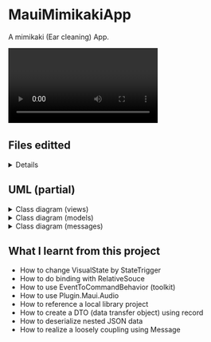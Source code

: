 # MauiMimikakiApp

A mimikaki (Ear cleaning) App.

<div>
<video controls src="https://user-images.githubusercontent.com/7810461/234447658-5cbc2fbf-fb53-423a-ba6f-99357ddefd11.mp4"></video>
</div>

## Files editted

<details>
<summary>Details</summary>

 - MauiMimikakiApp/
     - Configs/
         - [MimikakiConfig.cs](./MauiMimikakiApp/Configs/MimikakiConfig.cs)
         - [ModelParams.cs](./MauiMimikakiApp/Configs/ModelParams.cs)
     - CustomViews/
         - [MimiDirectionSwitch.xaml](./MauiMimikakiApp/CustomViews/MimiDirectionSwitch.xaml)
         - [MimiDirectionSwitch.xaml.cs](./MauiMimikakiApp/CustomViews/MimiDirectionSwitch.xaml.cs)
         - [MimikakiView.xaml](./MauiMimikakiApp/CustomViews/MimikakiView.xaml)
         - [MimikakiView.xaml.cs](./MauiMimikakiApp/CustomViews/MimikakiView.xaml.cs)
     - Drawables/
         - [MimiRegionDrawable.cs](./MauiMimikakiApp/Drawables/MimiRegionDrawable.cs)
         - [MimiRegionViewBox.cs](./MauiMimikakiApp/Drawables/MimiRegionViewBox.cs)
     - Messages/
         - [FloatingDirtGenerateMessage.cs](./MauiMimikakiApp/Messages/FloatingDirtGenerateMessage.cs)
         - [MimiViewInvalidateMessage.cs](./MauiMimikakiApp/Messages/MimiViewInvalidateMessage.cs)
         - [RegionDebugMessage.cs](./MauiMimikakiApp/Messages/RegionDebugMessage.cs)
         - [TrackerOnMimiMessage.cs](./MauiMimikakiApp/Messages/TrackerOnMimiMessage.cs)
         - [TrackerUpdateMessage.cs](./MauiMimikakiApp/Messages/TrackerUpdateMessage.cs)
     - MimiModels/
         - [ITrackerListener.cs](./MauiMimikakiApp/MimiModels/ITrackerListener.cs)
         - [MimiDirt.cs](./MauiMimikakiApp/MimiModels/MimiDirt.cs)
         - [MimiHair.cs](./MauiMimikakiApp/MimiModels/MimiHair.cs)
         - [MimiRegion.cs](./MauiMimikakiApp/MimiModels/MimiRegion.cs)
         - [MimiViewBox.cs](./MauiMimikakiApp/MimiModels/MimiViewBox.cs)
     - RegionModels/
         - [AbstractRegion.cs](./MauiMimikakiApp/RegionModels/AbstractRegion.cs)
         - [EdgeSet.cs](./MauiMimikakiApp/RegionModels/EdgeSet.cs)
         - [InternalRegion.cs](./MauiMimikakiApp/RegionModels/InternalRegion.cs)
         - [SubRegion.cs](./MauiMimikakiApp/RegionModels/SubRegion.cs)
     - Resources/
         - Images/
         - Raw/
     - ViewModels/
         - [MimikakiViewModel.cs](./MauiMimikakiApp/ViewModels/MimikakiViewModel.cs)
     - [MainPage.xaml](./MauiMimikakiApp/MainPage.xaml)
     - [MainPage.xaml.cs](./MauiMimikakiApp/MainPage.xaml.cs)
     - [MauiMimikakiApp.csproj](./MauiMimikakiApp/MauiMimikakiApp.csproj)
     - [MauiProgram.cs](./MauiMimikakiApp/MauiProgram.cs)
 - uml/
     - [MimikakiApp.puml](./uml/MimikakiApp.puml)
</details>

## UML (partial)

<details>
<summary>Class diagram (views)</summary>

![Class diagram](./uml/Mimikaki.png)

</details>

<details>
<summary>Class diagram (models)</summary>

![Class diagram](./uml/MimiRegion.png)

</details>

<details>
<summary>Class diagram (messages)</summary>

![Class diagram](./uml/MimikakiMessages.png)

</details>

## What I learnt from this project

- How to change VisualState by StateTrigger
- How to do binding with RelativeSouce
- How to use EventToCommandBehavior (toolkit)
- How to use Plugin.Maui.Audio
- How to reference a local library project
- How to create a DTO (data transfer object) using record
- How to deserialize nested JSON data
- How to realize a loosely coupling using Message

<!-- ### Change VisualState depending on a boolean bindable property

```xml
<VisualStateManager.VisualStateGroups>
    <VisualStateGroup Name="EarDirection">
        <VisualState Name="Right">
            <VisualState.StateTriggers>
                <StateTrigger IsActive="{Binding IsRight, Source={x:Reference DirectionSwitch}}"/>
            </VisualState.StateTriggers>
            <VisualState.Setters>
                <Setter TargetName="MimiGrid" Property="RotationY" Value="180"/>                            
            </VisualState.Setters>
        </VisualState>
        <VisualState Name="Left">
            <VisualState.StateTriggers>
                <StateTrigger IsActive="{Binding IsRight, Source={x:Reference DirectionSwitch}, Converter={StaticResource InvertedBoolConverter}}"/>                          
            </VisualState.StateTriggers>
            <VisualState.Setters>
                <Setter TargetName="MimiGrid" Property="RotationY" Value="0"/>
            </VisualState.Setters>
        </VisualState>
    </VisualStateGroup>
</VisualStateManager.VisualStateGroups>
```

### Execute command when a event is triggered


MimikakiView.xaml
```xml
<Image x:Name="TargetImage" Style="{StaticResource ContentStyle}"> 
    <Image.Behaviors>
        <toolkit:EventToCommandBehavior
            EventName="SizeChanged"
            Command="{Binding SizeChangedCommand}"
            CommandParameter="{x:Reference TargetImage}"/>
    </Image.Behaviors>
</Image>
```

MimikakiViewModel.cs
```csharp
public ICommand SizeChangedCommand { get; private set; }
...
SizeChangedCommand = new Command<View>(TargetSizeChanged);
...
async void TargetSizeChanged(View target)
{
    await EasyTasks.WaitFor(() => !target.DesiredSize.IsZero);

    ViewWidth = target.DesiredSize.Width;
    ViewHeight = target.DesiredSize.Height;

    ViewDisplayRatio = ViewHeight / _viewBox.GetBoundsAsync().Result.Height;

    _targetImageInitialized = true;
}
```

MauiProgram.cs
```csharp
using CommunityToolkit.Maui;
using CommunityToolkit.Maui.Core;
...
var builder = MauiApp.CreateBuilder();
		builder.UseMauiApp<App>()
			.UseMauiCommunityToolkit()
			.UseMauiCommunityToolkitCore()
...
``` -->
